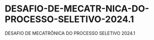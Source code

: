 # DESAFIO-DE-MECATR-NICA-DO-PROCESSO-SELETIVO-2024.1
DESAFIO DE MECATRÔNICA DO PROCESSO SELETIVO 2024.1
